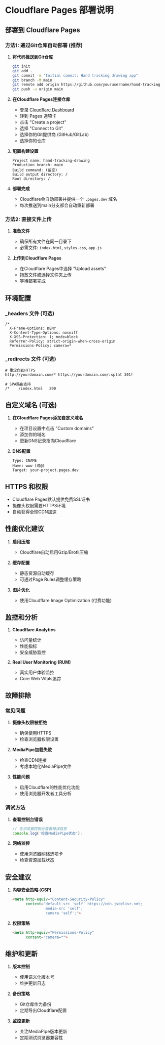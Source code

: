 # Cloudflare Pages 部署说明

## 部署到 Cloudflare Pages

### 方法1: 通过Git仓库自动部署 (推荐)

1. **将代码推送到Git仓库**
   ```bash
   git init
   git add .
   git commit -m "Initial commit: Hand tracking drawing app"
   git branch -M main
   git remote add origin https://github.com/yourusername/hand-tracking-drawing.git
   git push -u origin main
   ```

2. **在Cloudflare Pages连接仓库**
   - 登录 [Cloudflare Dashboard](https://dash.cloudflare.com)
   - 转到 Pages 选项卡
   - 点击 "Create a project"
   - 选择 "Connect to Git"
   - 选择你的Git提供商 (GitHub/GitLab)
   - 选择你的仓库

3. **配置构建设置**
   ```
   Project name: hand-tracking-drawing
   Production branch: main
   Build command: (留空)
   Build output directory: /
   Root directory: /
   ```

4. **部署完成**
   - Cloudflare会自动部署并提供一个 `.pages.dev` 域名
   - 每次推送到main分支都会自动重新部署

### 方法2: 直接文件上传

1. **准备文件**
   - 确保所有文件在同一目录下
   - 必需文件: `index.html`, `styles.css`, `app.js`

2. **上传到Cloudflare Pages**
   - 在Cloudflare Pages中选择 "Upload assets"
   - 拖放文件或选择文件夹上传
   - 等待部署完成

## 环境配置

### _headers 文件 (可选)
```
/*
  X-Frame-Options: DENY
  X-Content-Type-Options: nosniff
  X-XSS-Protection: 1; mode=block
  Referrer-Policy: strict-origin-when-cross-origin
  Permissions-Policy: camera=*
```

### _redirects 文件 (可选)
```
# 重定向到HTTPS
http://yourdomain.com/* https://yourdomain.com/:splat 301!

# SPA路由支持
/*    /index.html   200
```

## 自定义域名 (可选)

1. **在Cloudflare Pages添加自定义域名**
   - 在项目设置中点击 "Custom domains"
   - 添加你的域名
   - 更新DNS记录指向Cloudflare

2. **DNS配置**
   ```
   Type: CNAME
   Name: www (或@)
   Target: your-project.pages.dev
   ```

## HTTPS 和权限

- Cloudflare Pages默认提供免费SSL证书
- 摄像头权限需要HTTPS环境
- 自动获得全球CDN加速

## 性能优化建议

1. **启用压缩**
   - Cloudflare自动启用Gzip/Brotli压缩

2. **缓存配置**
   - 静态资源自动缓存
   - 可通过Page Rules调整缓存策略

3. **图片优化**
   - 使用Cloudflare Image Optimization (付费功能)

## 监控和分析

1. **Cloudflare Analytics**
   - 访问量统计
   - 性能指标
   - 安全威胁监控

2. **Real User Monitoring (RUM)**
   - 真实用户体验监控
   - Core Web Vitals追踪

## 故障排除

### 常见问题

1. **摄像头权限被拒绝**
   - 确保使用HTTPS
   - 检查浏览器权限设置

2. **MediaPipe加载失败**
   - 检查CDN连接
   - 考虑本地化MediaPipe文件

3. **性能问题**
   - 启用Cloudflare的性能优化功能
   - 使用浏览器开发者工具分析

### 调试方法

1. **查看控制台错误**
   ```javascript
   // 在浏览器控制台查看错误信息
   console.log('检查MediaPipe状态');
   ```

2. **网络监控**
   - 使用浏览器网络选项卡
   - 检查资源加载状态

## 安全建议

1. **内容安全策略 (CSP)**
   ```html
   <meta http-equiv="Content-Security-Policy" 
         content="default-src 'self' https://cdn.jsdelivr.net; 
                  media-src 'self'; 
                  camera 'self';">
   ```

2. **权限策略**
   ```html
   <meta http-equiv="Permissions-Policy" 
         content="camera=*">
   ```

## 维护和更新

1. **版本控制**
   - 使用语义化版本号
   - 维护更新日志

2. **备份策略**
   - Git仓库作为备份
   - 定期导出Cloudflare配置

3. **监控更新**
   - 关注MediaPipe版本更新
   - 定期测试浏览器兼容性